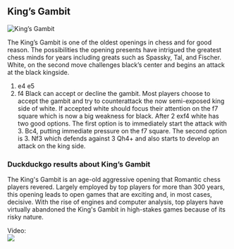 ## King’s Gambit

![King’s Gambit](https://www.thechesswebsite.com/wp-content/uploads/2012/07/KingsGambit.jpg)

The King’s Gambit is one of the oldest openings in chess and for good reason. The possibilities the opening presents have intrigued the greatest chess minds for years including greats such as Spassky, Tal, and Fischer. White, on the second move challenges black’s center and begins an attack at the black kingside.
1. e4 e5
2. f4
Black can accept or decline the gambit. Most players choose to accept the gambit and try to counterattack the now semi-exposed king side of white. If accepted white should focus their attention on the f7 square which is now a big weakness for black. After 2 exf4 white has two good options. The first option is to immediately start the attack with 3. Bc4, putting immediate pressure on the f7 square. The second option is 3. Nf3 which defends against 3 Qh4+ and also starts to develop an attack on the king side.


### Duckduckgo results about King’s Gambit

The King's Gambit is an age-old aggressive opening that Romantic chess players revered. Largely employed by top players for more than 300 years, this opening leads to open games that are exciting and, in most cases, decisive. With the rise of engines and computer analysis, top players have virtually abandoned the King's Gambit in high-stakes games because of its risky nature.

Video:  
[![](https://tse1.mm.bing.net/th?id=OVP.tinhDT1yGzjIHfDl-IeaYAHgFo&pid=Api)](https://www.youtube.com/watch?v=33irQXGVPPs)

